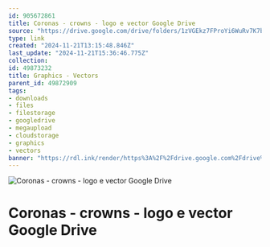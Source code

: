 ```yaml
---
id: 905672861
title: Coronas - crowns - logo e vector Google Drive
source: "https://drive.google.com/drive/folders/1zVGEkz7FProYi6WuRv7K7bmPa1Lz1tTZ?usp=sharing"
type: link
created: "2024-11-21T13:15:48.846Z"
last_update: "2024-11-21T15:36:46.775Z"
collection:
id: 49873232
title: Graphics - Vectors
parent_id: 49872909
tags:
- downloads
- files
- filestorage
- googledrive
- megaupload
- cloudstorage
- graphics
- vectors
banner: "https://rdl.ink/render/https%3A%2F%2Fdrive.google.com%2Fdrive%2Ffolders%2F1zVGEkz7FProYi6WuRv7K7bmPa1Lz1tTZ%3Fusp%3Dsharing"
---
```


![Coronas - crowns - logo e vector Google Drive](https://rdl.ink/render/https%3A%2F%2Fdrive.google.com%2Fdrive%2Ffolders%2F1zVGEkz7FProYi6WuRv7K7bmPa1Lz1tTZ%3Fusp%3Dsharing)

# Coronas - crowns - logo e vector Google Drive

